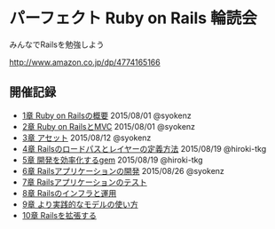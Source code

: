 # パーフェクト Ruby on Rails 輪読会

みんなでRailsを勉強しよう

http://www.amazon.co.jp/dp/4774165166

## 開催記録

- [1章 Ruby on Railsの概要](https://github.com/syokenz/perfect_ruby_on_rails/tree/master/chapter01) 2015/08/01 @syokenz
- [2章 Ruby on RailsとMVC](https://github.com/syokenz/perfect_ruby_on_rails/tree/master/chapter02) 2015/08/01 @syokenz
- [3章 アセット](https://github.com/syokenz/perfect_ruby_on_rails/tree/master/chapter03) 2015/08/12 @syokenz
- [4章 Railsのロードパスとレイヤーの定義方法](https://github.com/syokenz/perfect_ruby_on_rails/tree/master/chapter04) 2015/08/19 @hiroki-tkg
- [5章 開発を効率化するgem](https://github.com/syokenz/perfect_ruby_on_rails/tree/master/chapter05) 2015/08/19 @hiroki-tkg
- [6章 Railsアプリケーションの開発](https://github.com/syokenz/perfect_ruby_on_rails/tree/master/chapter06) 2015/08/26 @syokenz
- [7章 Railsアプリケーションのテスト](https://github.com/syokenz/perfect_ruby_on_rails/tree/master/chapter07)
- [8章 Railsのインフラと運用](https://github.com/syokenz/perfect_ruby_on_rails/tree/master/chapter08)
- [9章 より実践的なモデルの使い方](https://github.com/syokenz/perfect_ruby_on_rails/tree/master/chapter09)
- [10章 Railsを拡張する](https://github.com/syokenz/perfect_ruby_on_rails/tree/master/chapter10)
